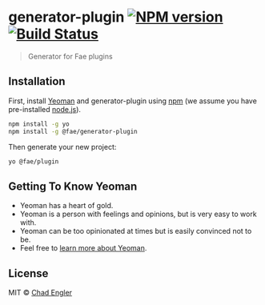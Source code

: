 # generator-plugin [![NPM version][npm-image]][npm-url] [![Build Status][travis-image]][travis-url]
> Generator for Fae plugins

## Installation

First, install [Yeoman](http://yeoman.io) and generator-plugin using [npm](https://www.npmjs.com/) (we assume you have pre-installed [node.js](https://nodejs.org/)).

```bash
npm install -g yo
npm install -g @fae/generator-plugin
```

Then generate your new project:

```bash
yo @fae/plugin
```

## Getting To Know Yeoman

 * Yeoman has a heart of gold.
 * Yeoman is a person with feelings and opinions, but is very easy to work with.
 * Yeoman can be too opinionated at times but is easily convinced not to be.
 * Feel free to [learn more about Yeoman](http://yeoman.io/).

## License

MIT © [Chad Engler](https://github.com/englercj)


[npm-image]: https://badge.fury.io/js/%40fae%2Fgenerator-plugin.svg
[npm-url]: https://npmjs.org/package/@fae/generator-plugin
[travis-image]: https://travis-ci.org/Fae/generator-plugin.svg?branch=master
[travis-url]: https://travis-ci.org/Fae/generator-plugin
